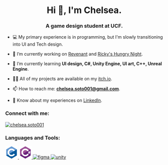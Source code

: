 <h1 align="center">Hi 👋, I'm Chelsea.</h1>
<h3 align="center">A game design student at UCF.</h3>

- 💻 My primary experience is in programming, but I'm slowly transitioning into UI and Tech design.

- 🔭 I’m currently working on [Revenant](https://github.com/ChelseaSoto/Revenant) and [Ricky's Hungry Night](https://github.com/JMUCF/casual-game).

- 🌱 I’m currently learning **UI design, C#, Unity Engine, UI art, C++, Unreal Engine**.

- 👨‍💻 All of my projects are available on my [itch.io](https://chelseasoto.itch.io/).

- 📫 How to reach me: **chelsea.soto001@gmail.com**.

- 📄 Know about my experiences on [LinkedIn](https://www.linkedin.com/in/chelseasoto001).

<h3 align="left">Connect with me:</h3>
<p align="left">
<a href="https://www.linkedin.com/in/chelseasoto001" target="blank"><img align="center" src="https://raw.githubusercontent.com/rahuldkjain/github-profile-readme-generator/master/src/images/icons/Social/linked-in-alt.svg" alt="chelsea.soto001" height="30" width="40" /></a>
</p>

<h3 align="left">Languages and Tools:</h3>
<p align="left"> <a href="https://www.cprogramming.com/" target="_blank" rel="noreferrer"> <img src="https://raw.githubusercontent.com/devicons/devicon/master/icons/c/c-original.svg" alt="c" width="40" height="40"/> </a> <a href="https://www.w3schools.com/cs/" target="_blank" rel="noreferrer"> <img src="https://raw.githubusercontent.com/devicons/devicon/master/icons/csharp/csharp-original.svg" alt="csharp" width="40" height="40"/> </a> <a href="https://www.figma.com/" target="_blank" rel="noreferrer"> <img src="https://www.vectorlogo.zone/logos/figma/figma-icon.svg" alt="figma" width="40" height="40"/> </a> <a href="https://unity.com/" target="_blank" rel="noreferrer"> <img src="https://www.vectorlogo.zone/logos/unity3d/unity3d-icon.svg" alt="unity" width="40" height="40"/> </a> </p>
